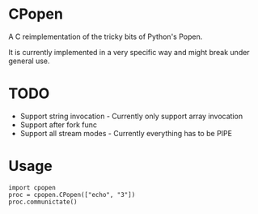 # CPopen

A C reimplementation of the tricky bits of Python's Popen.

It is currently implemented in a very specific way and might break under
general use.

# TODO

* Support string invocation - Currently only support array invocation
* Support after fork func
* Support all stream modes - Currently everything has to be PIPE

# Usage

```{.python}
import cpopen
proc = cpopen.CPopen(["echo", "3"])
proc.communictate()
```
